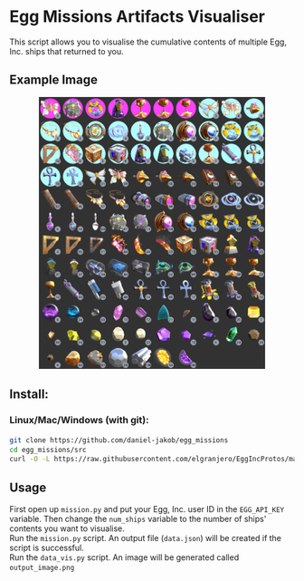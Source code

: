 # Egg Missions Artifacts Visualiser

This script allows you to visualise the cumulative contents of multiple Egg, Inc. ships that returned to you.

## Example Image

<p align="center">
<img src="example_output.png" alt="output example image" width="400" alt="Sublime's custom image"/
</p>

## Install:

### Linux/Mac/Windows (with git):

```bash
git clone https://github.com/daniel-jakob/egg_missions
cd egg_missions/src
curl -O -L https://raw.githubusercontent.com/elgranjero/EggIncProtos/main/ei/python/ei_pb2.py
```

## Usage

First open up `mission.py` and put your Egg, Inc. user ID in the `EGG_API_KEY` variable. Then change the `num_ships` variable to the number of ships' contents you want to visualise.
<br>
Run the `mission.py` script. An output file (`data.json`) will be created if the script is successful.
<br>
Run the `data_vis.py` script. An image will be generated called `output_image.png`
